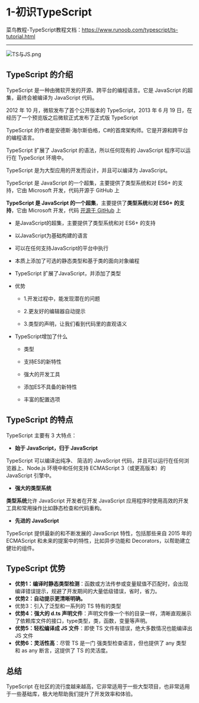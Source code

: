 # 1-初识TypeScript

菜鸟教程-TypeScript教程文档：<https://www.runoob.com/typescript/ts-tutorial.html>

---

![TS与JS.png](https://p6-juejin.byteimg.com/tos-cn-i-k3u1fbpfcp/28ca61cc160c417c8497a00defdca5f0~tplv-k3u1fbpfcp-watermark.image)

## TypeScript 的介绍

TypeScript 是一种由微软开发的开源、跨平台的编程语言。它是 JavaScript 的超集，最终会被编译为 JavaScript 代码。

2012 年 10 月，微软发布了首个公开版本的 TypeScript，2013 年 6 月 19 日，在经历了一个预览版之后微软正式发布了正式版 TypeScript

TypeScript 的作者是安德斯·海尔斯伯格，C#的首席架构师。它是开源和跨平台的编程语言。

TypeScript 扩展了 JavaScript 的语法，所以任何现有的 JavaScript 程序可以运行在 TypeScript 环境中。

TypeScript 是为大型应用的开发而设计，并且可以编译为 JavaScript。

TypeScript 是 JavaScript 的一个超集，主要提供了类型系统和对 ES6+ 的支持，它由 Microsoft 开发，代码开源于 GitHub 上

**TypeScript 是 JavaScript 的一个超集**，主要提供了**类型系统**和**对 ES6+ 的支持**，它由 Microsoft 开发，代码 [开源于 GitHub](https://github.com/Microsoft/TypeScript) 上



- 是JavaScript的超集，主要提供了类型系统和对 ES6+ 的支持

- 以JavaScript为基础构建的语言

- 可以在任何支持JavaScript的平台中执行

- 本质上添加了可选的静态类型和基于类的面向对象编程

- TypeScript 扩展了JavaScript，并添加了类型

- 优势

  - 1.开发过程中，能发现潜在的问题

  - 2.更友好的编辑器自动提示

  - 3.类型的声明，让我们看到代码里的直观语义

- TypeScript增加了什么

  - 类型

  - 支持ES的新特性

  - 强大的开发工具

  - 添加ES不具备的新特性

  - 丰富的配置选项

## TypeScript 的特点

TypeScript 主要有 3 大特点：

- **始于 JavaScript，归于 JavaScript**

TypeScript 可以编译出纯净、 简洁的 JavaScript 代码，并且可以运行在任何浏览器上、Node.js 环境中和任何支持 ECMAScript 3（或更高版本）的 JavaScript 引擎中。

- **强大的类型系统**

**类型系统**允许 JavaScript 开发者在开发 JavaScript 应用程序时使用高效的开发工具和常用操作比如静态检查和代码重构。

- **先进的 JavaScript**

TypeScript 提供最新的和不断发展的 JavaScript 特性，包括那些来自 2015 年的 ECMAScript 和未来的提案中的特性，比如异步功能和 Decorators，以帮助建立健壮的组件。

## TypeScript 优势

- **优势1：编译时静态类型检测**：函数或方法传参或变量赋值不匹配时，会出现编译错误提示，规避了开发期间的大量低级错误，省时，省力。
- **优势2：自动提示更清晰明确。**
- 优势3：引入了泛型和一系列的 TS 特有的类型
- **优势4：强大的 d.ts 声明文件**：声明文件像一个书的目录一样，清晰直观展示了依赖库文件的接口，type类型，类，函数，变量等声明。
- **优势5：轻松编译成 JS 文件**：即使 TS 文件有错误，绝大多数情况也能编译出JS 文件
- **优势6：灵活性高**：尽管 TS 是一门 强类型检查语言，但也提供了 any 类型 和 as any 断言，这提供了 TS 的灵活度。

## 总结

TypeScript 在社区的流行度越来越高，它非常适用于一些大型项目，也非常适用于一些基础库，极大地帮助我们提升了开发效率和体验。
